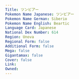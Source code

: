 ```yaml
---
﻿Title: ツンビアー
Pokemon Name Japanese: ツンビアー
Pokemon Name German: Siberio
Pokemon Name English: Beartic
Language Card: Japanese
National Dex Number: 614
Region: Unova
Regional Form: false
Additional Form: false
Mega: false
Gigantamax: false
Cover: false
Link: 
Owned: 
---
```


